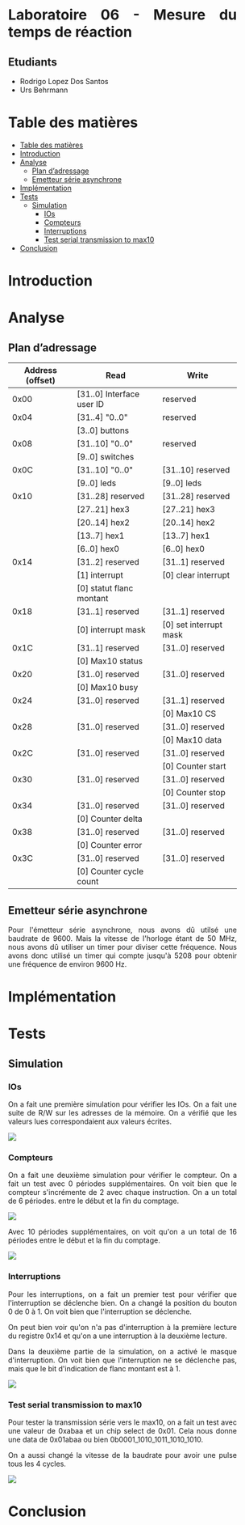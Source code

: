 <div align="justify" style="margin-right:25px;margin-left:25px">

# Laboratoire 06 - Mesure du temps de réaction <!-- omit from toc -->

## Etudiants

- Rodrigo Lopez Dos Santos
- Urs Behrmann

# Table des matières

- [Table des matières](#table-des-matières)
- [Introduction](#introduction)
- [Analyse](#analyse)
  - [Plan d’adressage](#plan-dadressage)
  - [Emetteur série asynchrone](#emetteur-série-asynchrone)
- [Implémentation](#implémentation)
- [Tests](#tests)
  - [Simulation](#simulation)
    - [IOs](#ios)
    - [Compteurs](#compteurs)
    - [Interruptions](#interruptions)
    - [Test serial transmission to max10](#test-serial-transmission-to-max10)
- [Conclusion](#conclusion)

# Introduction

# Analyse

## Plan d’adressage



| Address (offset) | Read                      | Write                  |
| ---------------- | ------------------------- | ---------------------- |
| 0x00             | [31..0] Interface user ID | reserved               |
| 0x04             | [31..4] "0..0"            | reserved               |
|                  | [3..0] buttons            |                        |
| 0x08             | [31..10] "0..0"           | reserved               |
|                  | [9..0] switches           |                        |
| 0x0C             | [31..10] "0..0"           | [31..10] reserved      |
|                  | [9..0] leds               | [9..0] leds            |
| 0x10             | [31..28] reserved         | [31..28] reserved      |
|                  | [27..21] hex3             | [27..21] hex3          |
|                  | [20..14] hex2             | [20..14] hex2          |
|                  | [13..7] hex1              | [13..7] hex1           |
|                  | [6..0] hex0               | [6..0] hex0            |
| 0x14             | [31..2] reserved          | [31..1] reserved       |
|                  | [1] interrupt             | [0] clear interrupt    |
|                  | [0] statut flanc montant  |                        |
| 0x18             | [31..1] reserved          | [31..1] reserved       |
|                  | [0] interrupt mask        | [0] set interrupt mask |
| 0x1C             | [31..1] reserved          | [31..0] reserved       |
|                  | [0] Max10 status          |                        |
| 0x20             | [31..0] reserved          | [31..0] reserved       |
|                  | [0] Max10 busy            |                        |
| 0x24             | [31..0] reserved          | [31..1] reserved       |
|                  |                           | [0] Max10 CS           |
| 0x28             | [31..0] reserved          | [31..0] reserved       |
|                  |                           | [0] Max10 data         |
| 0x2C             | [31..0] reserved          | [31..0] reserved       |
|                  |                           | [0] Counter start      |
| 0x30             | [31..0] reserved          | [31..0] reserved       |
|                  |                           | [0] Counter stop       |
| 0x34             | [31..0] reserved          | [31..0] reserved       |
|                  | [0] Counter delta         |                        |
| 0x38             | [31..0] reserved          | [31..0] reserved       |
|                  | [0] Counter error         |                        |
| 0x3C             | [31..0] reserved          | [31..0] reserved       |
|                  | [0] Counter cycle count   |                        |

## Emetteur série asynchrone

Pour l'émetteur série asynchrone, nous avons dû utilsé une baudrate de 9600. Mais la vitesse de l'horloge étant de 50 MHz, nous avons dû utiliser un timer pour diviser cette fréquence. Nous avons donc utilisé un timer qui compte jusqu'à 5208 pour obtenir une fréquence de environ 9600 Hz.

# Implémentation

# Tests

## Simulation

### IOs

On a fait une première simulation pour vérifier les IOs. On a fait une suite de R/W sur les adresses de la mémoire. On a vérifié que les valeurs lues correspondaient aux valeurs écrites.

![](./imgs/test_IOs.png)

### Compteurs

On a fait une deuxième simulation pour vérifier le compteur. On a fait un test avec 0 périodes supplémentaires. On voit bien que le compteur s'incrémente de 2 avec chaque instruction. On a un total de 6 périodes. entre le début et la fin du comptage.

![](./imgs/test_cmpt_0_periods.png)

Avec 10 périodes supplémentaires, on voit qu'on a un total de 16 périodes entre le début et la fin du comptage.

![](./imgs/test_cmpt_10_periods.png)

### Interruptions

Pour les interruptions, on a fait un premier test pour vérifier que l'interruption se déclenche bien. On a changé la position du bouton 0 de 0 à 1. On voit bien que l'interruption se déclenche.

On peut bien voir qu'on n'a pas d'interruption à la première lecture du registre 0x14 et qu'on a une interruption à la deuxième lecture.

Dans la deuxième partie de la simulation, on a activé le masque d'interruption. On voit bien que l'interruption ne se déclenche pas, mais que le bit d'indication de flanc montant est à 1.

![](./imgs/test_itp.png)

### Test serial transmission to max10

Pour tester la transmission série vers le max10, on a fait un test avec une valeur de 0xabaa et un chip select de 0x01. Cela nous donne une data de 0x01abaa ou bien 0b0001_1010_1011_1010_1010.

On a aussi changé la vitesse de la baudrate pour avoir une pulse tous les 4 cycles. 

![](./imgs/test_max10.png)

# Conclusion

